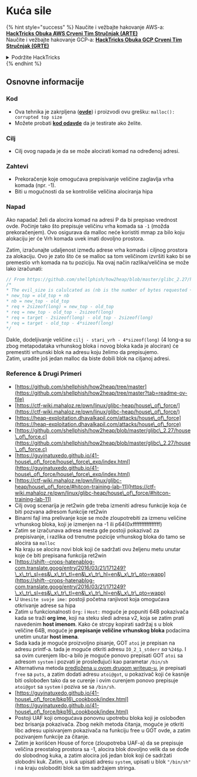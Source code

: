 # Kuća sile



{% hint style="success" %}
Naučite i vežbajte hakovanje AWS-a:<img src="/.gitbook/assets/arte.png" alt="" data-size="line">[**HackTricks Obuka AWS Crveni Tim Stručnjak (ARTE)**](https://training.hacktricks.xyz/courses/arte)<img src="/.gitbook/assets/arte.png" alt="" data-size="line">\
Naučite i vežbajte hakovanje GCP-a: <img src="/.gitbook/assets/grte.png" alt="" data-size="line">[**HackTricks Obuka GCP Crveni Tim Stručnjak (GRTE)**<img src="/.gitbook/assets/grte.png" alt="" data-size="line">](https://training.hacktricks.xyz/courses/grte)

<details>

<summary>Podržite HackTricks</summary>

* Proverite [**planove pretplate**](https://github.com/sponsors/carlospolop)!
* **Pridružite se** 💬 [**Discord grupi**](https://discord.gg/hRep4RUj7f) ili [**telegram grupi**](https://t.me/peass) ili nas **pratite** na **Twitteru** 🐦 [**@hacktricks\_live**](https://twitter.com/hacktricks\_live)**.**
* **Podelite hakovanje trikova slanjem PR-ova na** [**HackTricks**](https://github.com/carlospolop/hacktricks) i [**HackTricks Cloud**](https://github.com/carlospolop/hacktricks-cloud) github repozitorijume.

</details>
{% endhint %}

## Osnovne informacije

### Kod

* Ova tehnika je zakrpljena ([**ovde**](https://sourceware.org/git/?p=glibc.git;a=commitdiff;h=30a17d8c95fbfb15c52d1115803b63aaa73a285c)) i proizvodi ovu grešku: `malloc(): corrupted top size`
* Možete probati [**kod odavde**](https://guyinatuxedo.github.io/41-house\_of\_force/house\_force\_exp/index.html) da je testirate ako želite.

### Cilj

* Cilj ovog napada je da se može alocirati komad na određenoj adresi.

### Zahtevi

* Prekoračenje koje omogućava prepisivanje veličine zaglavlja vrha komada (npr. -1).
* Biti u mogućnosti da se kontroliše veličina alociranja hipa

### Napad

Ako napadač želi da alocira komad na adresi P da bi prepisao vrednost ovde. Počinje tako što prepisuje veličinu vrha komada sa `-1` (možda prekoračenjem). Ovo osigurava da malloc neće koristiti mmap za bilo koju alokaciju jer će Vrh komada uvek imati dovoljno prostora.

Zatim, izračunajte udaljenost između adrese vrha komada i ciljnog prostora za alokaciju. Ovo je zato što će se malloc sa tom veličinom izvršiti kako bi se premestio vrh komada na tu poziciju. Na ovaj način razlika/veličina se može lako izračunati:
```c
// From https://github.com/shellphish/how2heap/blob/master/glibc_2.27/house_of_force.c#L59C2-L67C5
/*
* The evil_size is calulcated as (nb is the number of bytes requested + space for metadata):
* new_top = old_top + nb
* nb = new_top - old_top
* req + 2sizeof(long) = new_top - old_top
* req = new_top - old_top - 2sizeof(long)
* req = target - 2sizeof(long) - old_top - 2sizeof(long)
* req = target - old_top - 4*sizeof(long)
*/
```
Dakle, dodeljivanje veličine `cilj - stari_vrh - 4*sizeof(long)` (4 long-a su zbog metapodataka vrhunskog bloka i novog bloka kada je alociran) će premestiti vrhunski blok na adresu koju želimo da prepisujemo.\
Zatim, uradite još jedan malloc da biste dobili blok na ciljanoj adresi.

### Reference & Drugi Primeri

* [https://github.com/shellphish/how2heap/tree/master](https://github.com/shellphish/how2heap/tree/master?tab=readme-ov-file)
* [https://ctf-wiki.mahaloz.re/pwn/linux/glibc-heap/house\_of\_force/](https://ctf-wiki.mahaloz.re/pwn/linux/glibc-heap/house\_of\_force/)
* [https://heap-exploitation.dhavalkapil.com/attacks/house\_of\_force](https://heap-exploitation.dhavalkapil.com/attacks/house\_of\_force)
* [https://github.com/shellphish/how2heap/blob/master/glibc\_2.27/house\_of\_force.c](https://github.com/shellphish/how2heap/blob/master/glibc\_2.27/house\_of\_force.c)
* [https://guyinatuxedo.github.io/41-house\_of\_force/house\_force\_exp/index.html](https://guyinatuxedo.github.io/41-house\_of\_force/house\_force\_exp/index.html)
* [https://ctf-wiki.mahaloz.re/pwn/linux/glibc-heap/house\_of\_force/#hitcon-training-lab-11](https://ctf-wiki.mahaloz.re/pwn/linux/glibc-heap/house\_of\_force/#hitcon-training-lab-11)
* Cilj ovog scenarija je ret2win gde treba izmeniti adresu funkcije koja će biti pozvana adresom funkcije ret2win
* Binarni fajl ima prelivanje koje se može zloupotrebiti za izmenu veličine vrhunskog bloka, koji je izmenjen na -1 ili p64(0xffffffffffffffff)
* Zatim se izračunava adresa mesta gde postoji pokazivač za prepisivanje, i razlika od trenutne pozicije vrhunskog bloka do tamo se alocira sa `malloc`
* Na kraju se alocira novi blok koji će sadržati ovu željenu metu unutar koje će biti prepisana funkcija ret2win
* [https://shift--crops-hatenablog-com.translate.goog/entry/2016/03/21/171249?\_x\_tr\_sl=es&\_x\_tr\_tl=en&\_x\_tr\_hl=en&\_x\_tr\_pto=wapp](https://shift--crops-hatenablog-com.translate.goog/entry/2016/03/21/171249?\_x\_tr\_sl=es&\_x\_tr\_tl=en&\_x\_tr\_hl=en&\_x\_tr\_pto=wapp)
* U `Unesite svoje ime:` postoji početna ranjivost koja omogućava otkrivanje adrese sa hipa
* Zatim u funkcionalnosti `Org:` i `Host:` moguće je popuniti 64B pokazivača kada se traži **org ime**, koji na steku sledi adresa v2, koja se zatim prati navedenim **host imenom**. Kako će strcpy kopirati sadržaj s u blok veličine 64B, moguće je **prepisanje veličine vrhunskog bloka** podacima unetim unutar **host imena**.
* Sada kada je moguće proizvoljno pisanje, GOT `atoi` je prepisan na adresu printf-a. tada je moguće otkriti adresu `IO_2_1_stderr` _sa_ `%24$p`. I sa ovim curenjem libc-a bilo je moguće ponovo prepisati GOT `atoi` sa adresom `system` i pozvati je prosleđujući kao parametar `/bin/sh`
* Alternativna metoda [predložena u ovom drugom writeup-u](https://ctf-wiki.mahaloz.re/pwn/linux/glibc-heap/house\_of\_force/#2016-bctf-bcloud), je prepisati `free` sa `puts`, a zatim dodati adresu `atoi@got`, u pokazivač koji će kasnije biti oslobođen tako da se curenje i ovim curenjem ponovo prepisuje `atoi@got` sa `system` i poziva se sa `/bin/sh`.
* [https://guyinatuxedo.github.io/41-house\_of\_force/bkp16\_cookbook/index.html](https://guyinatuxedo.github.io/41-house\_of\_force/bkp16\_cookbook/index.html)
* Postoji UAF koji omogućava ponovnu upotrebu bloka koji je oslobođen bez brisanja pokazivača. Zbog nekih metoda čitanja, moguće je otkriti libc adresu upisivanjem pokazivača na funkciju free u GOT ovde, a zatim pozivanjem funkcije za čitanje.
* Zatim je korišćen House of force (zloupotreba UAF-a) da se prepisuje veličina preostalog prostora sa -1, alocira blok dovoljno velik da se dođe do slobodnog kuka, a zatim alocira još jedan blok koji će sadržati slobodni kuk. Zatim, u kuk upisati adresu `system`, upisati u blok `"/bin/sh"` i na kraju osloboditi blok sa tim sadržajem stringa.
